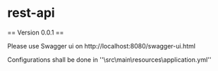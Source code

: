 # rest-api

== Version 0.0.1 ==

Please use Swagger ui on http://localhost:8080/swagger-ui.html

Configurations shall be done in ''\src\main\resources\application.yml''

